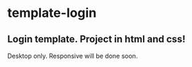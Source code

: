 # template-login
## Login template. Project in html and css!
Desktop only. Responsive will be done soon.
